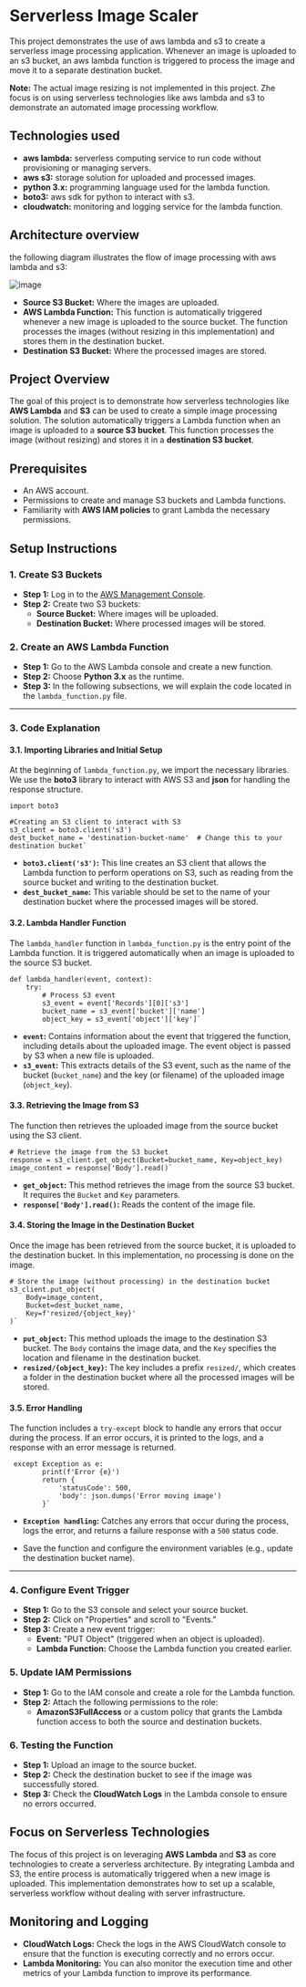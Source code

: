 # Serverless Image Scaler

This project demonstrates the use of aws lambda and s3 to create a serverless image processing application. Whenever an image is uploaded to an s3 bucket, an aws lambda function is triggered to process the image and move it to a separate destination bucket.

**Note:** The actual image resizing is not implemented in this project. Zhe focus is on using serverless technologies like aws lambda and s3 to demonstrate an automated image processing workflow.

## Technologies used

- **aws lambda:** serverless computing service to run code without provisioning or managing servers.
- **aws s3:** storage solution for uploaded and processed images.
- **python 3.x:** programming language used for the lambda function.
- **boto3:** aws sdk for python to interact with s3.
- **cloudwatch:** monitoring and logging service for the lambda function.

## Architecture overview

the following diagram illustrates the flow of image processing with aws lambda and s3:

![image](https://github.com/user-attachments/assets/422a6625-b45c-4ff7-a334-a0d7ee0c9ec1)



-   **Source S3 Bucket:** Where the images are uploaded.
-   **AWS Lambda Function:** This function is automatically triggered whenever a new image is uploaded to the source bucket. The function processes the images (without resizing in this implementation) and stores them in the destination bucket.
-   **Destination S3 Bucket:** Where the processed images are stored.


## Project Overview

The goal of this project is to demonstrate how serverless technologies like **AWS Lambda** and **S3** can be used to create a simple image processing solution. The solution automatically triggers a Lambda function when an image is uploaded to a **source S3 bucket**. This function processes the image (without resizing) and stores it in a **destination S3 bucket**.



## Prerequisites

-   An AWS account.
-   Permissions to create and manage S3 buckets and Lambda functions.
-   Familiarity with **AWS IAM policies** to grant Lambda the necessary permissions.



## Setup Instructions

### 1. Create S3 Buckets

-   **Step 1:** Log in to the [AWS Management Console](https://aws.amazon.com/console/).
-   **Step 2:** Create two S3 buckets:
    -   **Source Bucket:** Where images will be uploaded.
    -   **Destination Bucket:** Where processed images will be stored.


### 2. Create an AWS Lambda Function

-   **Step 1:** Go to the AWS Lambda console and create a new function.
-   **Step 2:** Choose **Python 3.x** as the runtime.
-   **Step 3:** In the following subsections, we will explain the code located in the `lambda_function.py` file.

---
### 3. Code Explanation
#### 3.1. Importing Libraries and Initial Setup

At the beginning of `lambda_function.py`, we import the necessary libraries. We use the **boto3** library to interact with AWS S3 and **json** for handling the response structure.


```import json
import boto3

#Creating an S3 client to interact with S3
s3_client = boto3.client('s3')
dest_bucket_name = 'destination-bucket-name'  # Change this to your destination bucket` 
```

-   **`boto3.client('s3')`:** This line creates an S3 client that allows the Lambda function to perform operations on S3, such as reading from the source bucket and writing to the destination bucket.
-   **`dest_bucket_name`:** This variable should be set to the name of your destination bucket where the processed images will be stored.

#### 3.2. Lambda Handler Function

The `lambda_handler` function in `lambda_function.py` is the entry point of the Lambda function. It is triggered automatically when an image is uploaded to the source S3 bucket.


```
def lambda_handler(event, context):
    try:
        # Process S3 event
        s3_event = event['Records'][0]['s3']
        bucket_name = s3_event['bucket']['name']
        object_key = s3_event['object']['key']` 
```

-   **`event`:** Contains information about the event that triggered the function, including details about the uploaded image. The event object is passed by S3 when a new file is uploaded.
-   **`s3_event`:** This extracts details of the S3 event, such as the name of the bucket (`bucket_name`) and the key (or filename) of the uploaded image (`object_key`).

#### 3.3. Retrieving the Image from S3

The function then retrieves the uploaded image from the source bucket using the S3 client.



```
# Retrieve the image from the S3 bucket
response = s3_client.get_object(Bucket=bucket_name, Key=object_key)
image_content = response['Body'].read()` 
```
-   **`get_object`:** This method retrieves the image from the source S3 bucket. It requires the `Bucket` and `Key` parameters.
-   **`response['Body'].read()`:** Reads the content of the image file.

#### 3.4. Storing the Image in the Destination Bucket

Once the image has been retrieved from the source bucket, it is uploaded to the destination bucket. In this implementation, no processing is done on the image.


```
# Store the image (without processing) in the destination bucket
s3_client.put_object(
    Body=image_content,
    Bucket=dest_bucket_name,
    Key=f'resized/{object_key}'
)` 
```
-   **`put_object`:** This method uploads the image to the destination S3 bucket. The `Body` contains the image data, and the `Key` specifies the location and filename in the destination bucket.
-   **`resized/{object_key}`:** The key includes a prefix `resized/`, which creates a folder in the destination bucket where all the processed images will be stored.

#### 3.5. Error Handling

The function includes a `try-except` block to handle any errors that occur during the process. If an error occurs, it is printed to the logs, and a response with an error message is returned.

```
 except Exception as e:
        print(f'Error {e}')
        return {
            'statusCode': 500,
            'body': json.dumps('Error moving image')
        }` 
```
-   **`Exception handling`:** Catches any errors that occur during the process, logs the error, and returns a failure response with a `500` status code.


-    Save the function and configure the environment variables (e.g., update the destination bucket name).

---


### 4. Configure Event Trigger

-   **Step 1:** Go to the S3 console and select your source bucket.
-   **Step 2:** Click on "Properties" and scroll to "Events."
-   **Step 3:** Create a new event trigger:
    -   **Event:** "PUT Object" (triggered when an object is uploaded).
    -   **Lambda Function:** Choose the Lambda function you created earlier.

### 5. Update IAM Permissions

-   **Step 1:** Go to the IAM console and create a role for the Lambda function.
-   **Step 2:** Attach the following permissions to the role:
    -   **AmazonS3FullAccess** or a custom policy that grants the Lambda function access to both the source and destination buckets.

### 6. Testing the Function

-   **Step 1:** Upload an image to the source bucket.
-   **Step 2:** Check the destination bucket to see if the image was successfully stored.
-   **Step 3:** Check the **CloudWatch Logs** in the Lambda console to ensure no errors occurred.

## Focus on Serverless Technologies

The focus of this project is on leveraging **AWS Lambda** and **S3** as core technologies to create a serverless architecture. By integrating Lambda and S3, the entire process is automatically triggered when a new image is uploaded. This implementation demonstrates how to set up a scalable, serverless workflow without dealing with server infrastructure.


## Monitoring and Logging

-   **CloudWatch Logs:** Check the logs in the AWS CloudWatch console to ensure that the function is executing correctly and no errors occur.
-   **Lambda Monitoring:** You can also monitor the execution time and other metrics of your Lambda function to improve its performance.


